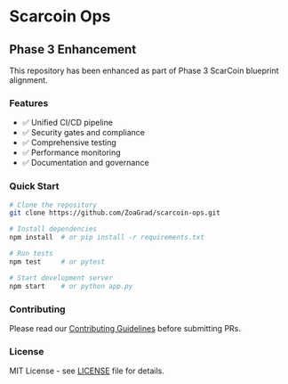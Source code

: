# Scarcoin Ops

## Phase 3 Enhancement

This repository has been enhanced as part of Phase 3 ScarCoin blueprint alignment.

### Features

- ✅ Unified CI/CD pipeline
- ✅ Security gates and compliance
- ✅ Comprehensive testing
- ✅ Performance monitoring
- ✅ Documentation and governance

### Quick Start

```bash
# Clone the repository
git clone https://github.com/ZoaGrad/scarcoin-ops.git

# Install dependencies
npm install  # or pip install -r requirements.txt

# Run tests
npm test     # or pytest

# Start development server
npm start    # or python app.py
```

### Contributing

Please read our [Contributing Guidelines](CONTRIBUTING.md) before submitting PRs.

### License

MIT License - see [LICENSE](LICENSE) file for details.
